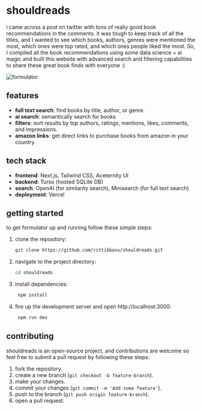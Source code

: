 # shouldreads

i came across a post on twitter with tons of really good book recommendations in the comments. it was tough to keep track of all the titles, and I wanted to see which books, authors, genres were mentioned the most, which ones were top rated, and which ones people liked the most. So, I compiled all the book recommendations using some data science + ai magic and built this website with advanced search and filtering capabilities to share these great book finds with everyone :)

![formulator](<https://ik.imagekit.io/zwcfsadeijm/shouldreads_PoYX7nXv8.png?updatedAt=1718563866063>)

## features

- **full text search**: find books by title, author, or genre.
- **ai search**: semantically search for books
- **filters**: sort results by top authors, ratings, mentions, likes, comments, and impressions.
- **amazon links**: get direct links to purchase books from amazon in your country.

## tech stack

- **frontend**: Next.js, Tailwind CSS, Aceternity UI
- **backend**: Turso (hosted SQLite DB)
- **search**: OpenAI (for similarity search), Minisearch (for full text search)
- **deployment**: Vercel

## getting started

to get formulator up and running follow these simple steps:

1. clone the repository:
   ```bash
   git clone https://github.com/rittikbasu/shouldreads.git
   ```
2. navigate to the project directory:
   ```bash
   cd shouldreads
   ```
3. install dependencies:
   ```bash
    npm install
   ```
4. fire up the development server and open http://localhost:3000:
   ```bash
    npm run dev
   ```

## contributing

shouldreads is an open-source project, and contributions are welcome so feel free to submit a pull request by following these steps:

1. fork the repository.
2. create a new branch (`git checkout -b feature-branch`).
3. make your changes.
4. commit your changes (`git commit -m 'Add some feature'`).
5. push to the branch (`git push origin feature-branch`).
6. open a pull request.
